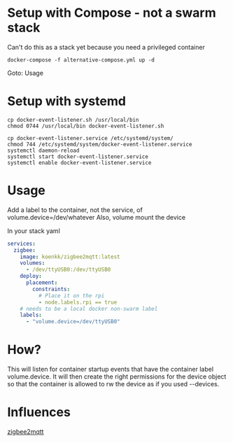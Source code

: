 # Setup with Compose - not a swarm stack
Can't do this as a stack yet because you need a privileged container
```shell
docker-compose -f alternative-compose.yml up -d
```
Goto: Usage

# Setup with systemd
```shell
cp docker-event-listener.sh /usr/local/bin
chmod 0744 /usr/local/bin docker-event-listener.sh

cp docker-event-listener.service /etc/systemd/system/
chmod 744 /etc/systemd/system/docker-event-listener.service
systemctl daemon-reload
systemctl start docker-event-listener.service
systemctl enable docker-event-listener.service
```

# Usage
Add a label to the container, not the service, of volume.device=/dev/whatever
Also, volume mount the device

In your stack yaml
```yaml
services:
  zigbee:
    image: koenkk/zigbee2mqtt:latest
    volumes:
      - /dev/ttyUSB0:/dev/ttyUSB0
    deploy:
      placement:
        constraints:
          # Place it on the rpi
          - node.labels.rpi == true
    # needs to be a local docker non-swarm label
    labels:
      - "volume.device=/dev/ttyUSB0"
```

# How?
This will listen for container startup events that have the container label volume.device. It will then create the right permissions for the device object so that the container is allowed to rw the device as if you used --devices.

# Influences
[zigbee2mqtt](https://www.zigbee2mqtt.io/information/docker.html)

